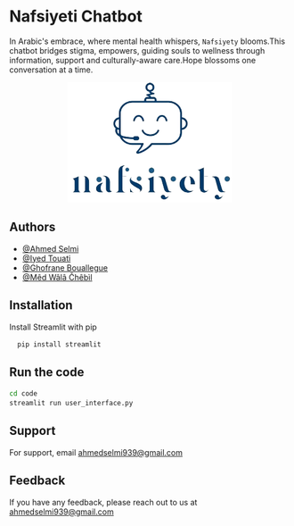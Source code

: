 
# Nafsiyeti Chatbot

In Arabic's embrace, where mental health whispers, `Nafsiyety`  blooms.This chatbot bridges stigma, empowers, guiding souls to wellness through information, support and culturally-aware care.Hope blossoms one conversation at a time.


<div align="center">
  <img src="ASSETS/new.png" alt="Logo">
</div>



## Authors

- [@Ahmed Selmi](https://github.com/ahmed0219)
- [@Iyed Touati](https://github.com/luckyman147)
- [@Ghofrane Bouallegue](https://github.com/luckyman147)
- [@Mêd Wâlâ Čhêbìl](https://github.com/yuno2l)




## Installation

Install  Streamlit  with pip 

```bash
  pip install streamlit
```

## Run the code



```bash
cd code 
streamlit run user_interface.py
```
## Support

For support, email ahmedselmi939@gmail.com


## Feedback

If you have any feedback, please reach out to us at ahmedselmi939@gmail.com

